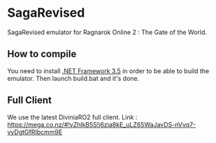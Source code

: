 # SagaRevised
SagaRevised emulator for Ragnarok Online 2 : The Gate of the World.

## How to compile

You need to install [.NET Framework 3.5](http://www.microsoft.com/en-us/download/details.aspx?id=21) in order to be able to build the emulator. Then launch build.bat and it's done.

## Full Client

We use the latest DiviniaRO2 full client.
Link : https://mega.co.nz/#!yZhlkB5S!j6zia8kE_uLZ65WaJavDS-nVvq7-vyDgtGfRIbcmm9E
